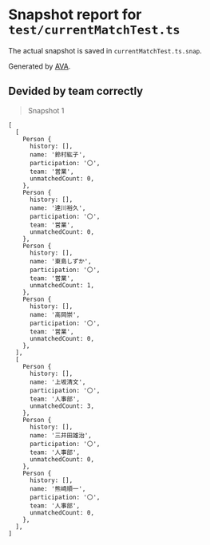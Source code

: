 # Snapshot report for `test/currentMatchTest.ts`

The actual snapshot is saved in `currentMatchTest.ts.snap`.

Generated by [AVA](https://ava.li).

## Devided by team correctly

> Snapshot 1

    [
      [
        Person {
          history: [],
          name: '鈴村紘子',
          participation: '〇',
          team: '営業',
          unmatchedCount: 0,
        },
        Person {
          history: [],
          name: '達川裕久',
          participation: '〇',
          team: '営業',
          unmatchedCount: 0,
        },
        Person {
          history: [],
          name: '東島しずか',
          participation: '〇',
          team: '営業',
          unmatchedCount: 1,
        },
        Person {
          history: [],
          name: '高岡崇',
          participation: '〇',
          team: '営業',
          unmatchedCount: 0,
        },
      ],
      [
        Person {
          history: [],
          name: '上坂清文',
          participation: '〇',
          team: '人事部',
          unmatchedCount: 3,
        },
        Person {
          history: [],
          name: '三井田雄治',
          participation: '〇',
          team: '人事部',
          unmatchedCount: 0,
        },
        Person {
          history: [],
          name: '熊崎順一',
          participation: '〇',
          team: '人事部',
          unmatchedCount: 0,
        },
      ],
    ]
